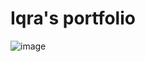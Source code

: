 # Iqra's portfolio
![image](https://user-images.githubusercontent.com/69724530/163166150-d1b54f93-f5b1-49c2-a0d3-efb86a7fece5.png)



